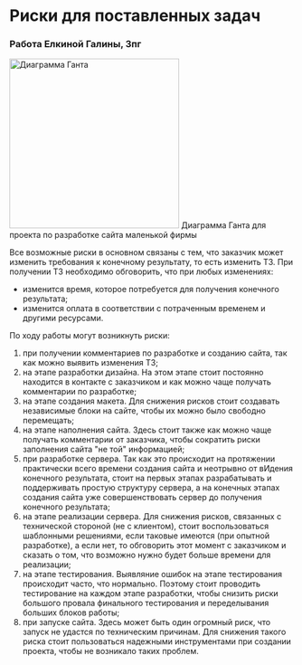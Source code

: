 # Риски для поставленных задач
### Работа Елкиной Галины, 3пг

<img scr="/ДиаграмаГанта.jpg" alt="Диаграмма Ганта" width="300" />  
Диаграмма Ганта для проекта по разработке сайта маленькой фирмы

Все возможные риски в основном связаны с тем, что заказчик может изменить требования к конечному результату, то есть изменить ТЗ.
При получении ТЗ необходимо обговорить, что при любых изменениях:
* изменится время, которое потребуется для получения конечного результата;
* изменится оплата в соответствии с потраченным временем и другими ресурсами.

По ходу работы могут возникнуть риски:
1) при получении комментариев по разработке и созданию сайта, так как можно выявить изменения ТЗ;  
2) на этапе разработки дизайна. На этом этапе стоит постоянно находится в контакте с заказчиком и как можно чаще получать комментарии по разработке;  
3) на этапе создания макета. Для снижения рисков стоит создавать независимые блоки на сайте, чтобы их можно было свободно перемещать;  
4) на этапе наполнения сайта. Здесь стоит также как можно чаще получать комментарии от заказчика, чтобы сократить риски заполнения сайта "не той" информацией;  
5) при разработке сервера. Так как это происходит на протяжении практически всего времени создания сайта и неотрывно от вИдения конечного результата, стоит на первых этапах разрабатывать и поддерживать простую структуру сервера, а на конечных этапах создания сайта уже совершенствовать сервер до получения конечного результата;  
6) на этапе реализации сервера. Для снижения рисков, связанных с технической стороной (не с клиентом), стоит воспользоваться шаблонными решениями, если таковые имеются (при опытной разработке), а если нет, то обговорить этот момент с заказчиком и сказать о том, что возможно нужно будет больше времени для реализации;  
7) на этапе тестирования. Выявляние ошибок на этапе тестирования происходит часто, что нормально. Поэтому стоит проводить тестирование на каждом этапе разработки, чтобы снизить риски большого провала финального тестирования и переделывания больших блоков работы;  
8) при запуске сайта. Здесь может быть один огромный риск, что запуск не удастся по техническим причинам. Для снижения такого риска стоит пользоваться надежными инструментами при создании проекта, чтобы не возникало таких проблем.
